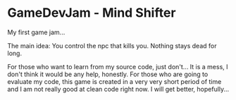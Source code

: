 # GameDevJam - Mind Shifter
My first game jam... 

The main idea: You control the npc that kills you. Nothing stays dead for long.

For those who want to learn from my source code, just don't... It is a mess, I don't think it would be any help, honestly. For those who are going to evaluate my code, this game is created in a very very short period of time and I am not really good at clean code right now. I will get better, hopefully... 
